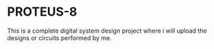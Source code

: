 # PROTEUS-8
This is a complete digital system design project where i will upload the designs or circuits performed by me.
